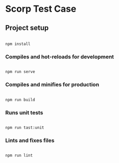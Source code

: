 # Scorp Test Case

  

## Project setup

```

npm install

```

  

### Compiles and hot-reloads for development

```

npm run serve

```

  

### Compiles and minifies for production

```

npm run build

```

### Runs unit tests

```

npm run tast:unit

```

### Lints and fixes files

```

npm run lint

```